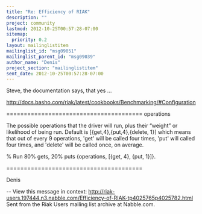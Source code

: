 ```yaml
---
title: "Re: Efficiency of RIAK"
description: ""
project: community
lastmod: 2012-10-25T00:57:28-07:00
sitemap:
  priority: 0.2
layout: mailinglistitem
mailinglist_id: "msg09051"
mailinglist_parent_id: "msg09039"
author_name: "Denis"
project_section: "mailinglistitem"
sent_date: 2012-10-25T00:57:28-07:00
---
```



Steve, the documentation says, that yes ...

http://docs.basho.com/riak/latest/cookbooks/Benchmarking/#Configuration

=======================================
operations

The possible operations that the driver will run, plus their “weight” or
likelihood of being run. Default is [{get,4},{put,4},{delete, 1}] which
means that out of every 9 operations, 'get' will be called four times, 'put'
will called four times, and 'delete' will be called once, on average.

% Run 80% gets, 20% puts
{operations, [{get, 4}, {put, 1}]}.

=======================================

Denis

--
View this message in context: 
http://riak-users.197444.n3.nabble.com/Efficiency-of-RIAK-tp4025765p4025782.html
Sent from the Riak Users mailing list archive at Nabble.com.

